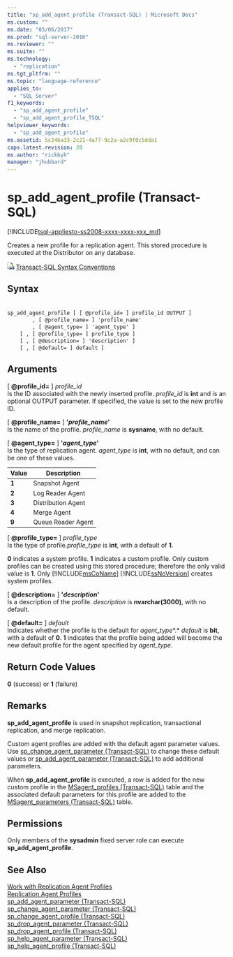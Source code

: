 ```yaml
---
title: "sp_add_agent_profile (Transact-SQL) | Microsoft Docs"
ms.custom: ""
ms.date: "03/06/2017"
ms.prod: "sql-server-2016"
ms.reviewer: ""
ms.suite: ""
ms.technology: 
  - "replication"
ms.tgt_pltfrm: ""
ms.topic: "language-reference"
applies_to: 
  - "SQL Server"
f1_keywords: 
  - "sp_add_agent_profile"
  - "sp_add_agent_profile_TSQL"
helpviewer_keywords: 
  - "sp_add_agent_profile"
ms.assetid: 5c246a33-2c21-4a77-9c2a-a2c9f0c5dda1
caps.latest.revision: 28
ms.author: "rickbyh"
manager: "jhubbard"
---
```

# sp_add_agent_profile (Transact-SQL)
[!INCLUDE[tsql-appliesto-ss2008-xxxx-xxxx-xxx_md](../../../a9retired/includes/tsql-appliesto-ss2008-xxxx-xxxx-xxx-md.md)]

  Creates a new profile for a replication agent. This stored procedure is executed at the Distributor on any database.  
  
 ![Topic link icon](../../../a9notintoc/media/topic-link.gif "Topic link icon") [Transact-SQL Syntax Conventions](../../../t-sql/language-elements/transact-sql-syntax-conventions-transact-sql.md)  
  
## Syntax  
  
```  
  
sp_add_agent_profile [ [ @profile_id= ] profile_id OUTPUT ]  
        , [ @profile_name= ] 'profile_name'   
        , [ @agent_type= ] 'agent_type' ]   
    [ , [ @profile_type= ] profile_type ]  
    [ , [ @description= ] 'description' ]  
    [ , [ @default= ] default ]  
```  
  
## Arguments  
 [ **@profile_id=** ] *profile_id*  
 Is the ID associated with the newly inserted profile. *profile_id* is **int** and is an optional OUTPUT parameter. If specified, the value is set to the new profile ID.  
  
 [ **@profile_name=** ] **'***profile_name***'**  
 Is the name of the profile. *profile_name* is **sysname**, with no default.  
  
 [ **@agent_type=** ] **'***agent_type***'**  
 Is the type of replication agent. *agent_type* is **int**, with no default, and can be one of these values.  
  
|Value|Description|  
|-----------|-----------------|  
|**1**|Snapshot Agent|  
|**2**|Log Reader Agent|  
|**3**|Distribution Agent|  
|**4**|Merge Agent|  
|**9**|Queue Reader Agent|  
  
 [ **@profile_type=** ] *profile_type*  
 Is the type of profile.*profile_type* is **int**, with a default of **1**.  
  
 **0** indicates a system profile. **1** indicates a custom profile. Only custom profiles can be created using this stored procedure; therefore the only valid value is **1**. Only [!INCLUDE[msCoName](../../../a9notintoc/includes/msconame-md.md)] [!INCLUDE[ssNoVersion](../../../a9notintoc/includes/ssnoversion-md.md)] creates system profiles.  
  
 [ **@description=** ] **'***description***'**  
 Is a description of the profile. *description* is **nvarchar(3000)**, with no default.  
  
 [ **@default=** ] *default*  
 Indicates whether the profile is the default for *agent_type**.* *default* is **bit**, with a default of **0**. **1** indicates that the profile being added will become the new default profile for the agent specified by *agent_type*.  
  
## Return Code Values  
 **0** (success) or **1** (failure)  
  
## Remarks  
 **sp_add_agent_profile** is used in snapshot replication, transactional replication, and merge replication.  
  
 Custom agent profiles are added with the default agent parameter values. Use [sp_change_agent_parameter &#40;Transact-SQL&#41;](../../../relational-databases/reference/system-stored-procedures/sp-change-agent-parameter-transact-sql.md) to change these default values or [sp_add_agent_parameter &#40;Transact-SQL&#41;](../../../relational-databases/reference/system-stored-procedures/sp-add-agent-parameter-transact-sql.md) to add additional parameters.  
  
 When **sp_add_agent_profile** is executed, a row is added for the new custom profile in the [MSagent_profiles &#40;Transact-SQL&#41;](../../../relational-databases/reference/system-tables/msagent-profiles-transact-sql.md) table and the associated default parameters for this profile are added to the [MSagent_parameters &#40;Transact-SQL&#41;](../../../relational-databases/reference/system-tables/msagent-parameters-transact-sql.md) table.  
  
## Permissions  
 Only members of the **sysadmin** fixed server role can execute **sp_add_agent_profile**.  
  
## See Also  
 [Work with Replication Agent Profiles](../../../relational-databases/replication/agents/work-with-replication-agent-profiles.md)   
 [Replication Agent Profiles](../../../relational-databases/replication/agents/replication-agent-profiles.md)   
 [sp_add_agent_parameter &#40;Transact-SQL&#41;](../../../relational-databases/reference/system-stored-procedures/sp-add-agent-parameter-transact-sql.md)   
 [sp_change_agent_parameter &#40;Transact-SQL&#41;](../../../relational-databases/reference/system-stored-procedures/sp-change-agent-parameter-transact-sql.md)   
 [sp_change_agent_profile &#40;Transact-SQL&#41;](../../../relational-databases/reference/system-stored-procedures/sp-change-agent-profile-transact-sql.md)   
 [sp_drop_agent_parameter &#40;Transact-SQL&#41;](../../../relational-databases/reference/system-stored-procedures/sp-drop-agent-parameter-transact-sql.md)   
 [sp_drop_agent_profile &#40;Transact-SQL&#41;](../../../relational-databases/reference/system-stored-procedures/sp-drop-agent-profile-transact-sql.md)   
 [sp_help_agent_parameter &#40;Transact-SQL&#41;](../../../relational-databases/reference/system-stored-procedures/sp-help-agent-parameter-transact-sql.md)   
 [sp_help_agent_profile &#40;Transact-SQL&#41;](../../../relational-databases/reference/system-stored-procedures/sp-help-agent-profile-transact-sql.md)  
  
  